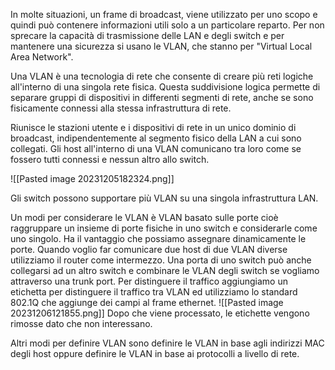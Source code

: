 In molte situazioni, un frame di broadcast, viene utilizzato per uno scopo e quindi può contenere informazioni utili solo a un particolare reparto. Per non sprecare la capacità di trasmissione delle LAN e degli switch e per mantenere una sicurezza si usano le VLAN, che stanno per "Virtual Local Area Network".

Una VLAN è una tecnologia di rete che consente di creare più reti logiche all'interno di una singola rete fisica. Questa suddivisione logica permette di separare gruppi di dispositivi in differenti segmenti di rete, anche se sono fisicamente connessi alla stessa infrastruttura di rete.

Riunisce le stazioni utente e i dispositivi di rete in un unico dominio di broadcast, indipendentemente al segmento fisico della LAN a cui sono collegati.
Gli host all'interno di una VLAN comunicano tra loro come se fossero tutti connessi e nessun altro allo switch.

![[Pasted image 20231205182324.png]]

Gli switch possono supportare più VLAN su una singola infrastruttura LAN.

Un modi per considerare le VLAN è VLAN basato sulle porte cioè raggruppare un insieme di porte fisiche in uno switch e considerarle come uno singolo. Ha il vantaggio che possiamo assegnare dinamicamente le porte. Quando voglio far comunicare due host di due VLAN diverse utilizziamo il router come intermezzo.
Una porta di uno switch può anche collegarsi ad un altro switch e combinare le VLAN degli switch se vogliamo attraverso una trunk port. 
Per distinguere il traffico aggiungiamo un etichetta per distinguere il traffico tra VLAN ed utilizziamo lo standard 802.1Q che aggiunge dei campi al frame ethernet.
![[Pasted image 20231206121855.png]]
Dopo che viene processato, le etichette vengono rimosse dato che non interessano.

Altri modi per definire VLAN sono definire le VLAN in base agli indirizzi MAC degli host oppure definire le VLAN in base ai protocolli a livello di rete.